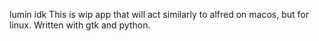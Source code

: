 lumin idk
This is wip app that will act similarly to alfred on macos, but for linux.
Written with gtk and python. 

